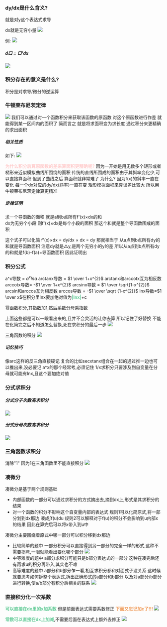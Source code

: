### dy/dx是什么含义?
就是对y这个表达式求导

dx就是无穷小量
![](img/Pasted%20image%2020221019132437.png)


例:
![](img/Pasted%20image%2020221019140813.png)

##### d口 = 口'dx
![](img/Pasted%20image%2020221019143104.png)

### 积分存在的意义是什么?
积分是对求导/微分的逆运算
### 牛顿莱布尼茨定律
![](img/Pasted%20image%2020221019133653.png)
我们可以通过对一个函数积分来获取该函数的原函数
对这个原函数进行作差
就能得到某一区间内的面积了
简而言之
就是将求面积变为求长度
通过积分来更精确的求出面积

##### 相关性质
如下:
![](img/Pasted%20image%2020221019133545.png)

<font color=#FFCCCC style=" font-weight:bold;">为什么积分后算原函数的差来算面积更精确呢?</font>
因为一开始是用无数多个矩形或者梯形来近似模拟曲线所围绕的面积
传统的直线所围成的面积由于其斜率变化少,可以直接算面积
但到了曲线之后
算面积就非常难了
为什么?
因为f(x)的斜率一直在变化
每一个dx对应的dy/dx(斜率)一直在变
矩形模拟面积来算误差比较大
所以用牛顿莱布尼茨定律算更精准

##### 定律证明
求一个导函数的面积
就是a到b点所有f'(x)×dx的和  
dx为无穷个小段
则f'(x)×dx是每个小段的面积
那这个和就是整个导函数围成的面积

这个式子可以化简
f'(x)×dx = dy/dx × dx = dy
那就相当于
从a点到b点所有dy的和就是导函数面积
注意dy就是△y,是两个无穷小的y的差
所以从a点到b点所有dy的和就是f(b)-f(a)=导函数面积
因此证明出

### 积分公式
a^x导数 = $a^{x} lna$
arctanx导数 = $1 \over 1+x^{2}$
arctanx和arccotx互为相反数
arccotx导数= -$1 \over 1+x^{2}$
arcsinx导数 = $1 \over  \sqrt{1-x^{2}}$ 
arcsin和arccos互为相反数
arccos导数 = -$1  \over    \sqrt {1-x^{2}}$
lnx导数=$1 \over x$在积分里lnx要加绝对值为<font color=#66CC99 style=" font-weight:bold;">|lnx|</font>+c

幂函数积分,其指数加1,然后系数分母乘指数

上面这些都是可以一眼看出来的,且并不会灵活的让你去算
所以记住了好替换
不能在化简完之后不知道怎么替换,死在求积分的最后一步
![](img/Pasted%20image%2020221021140145.png)

三角函数的积分
![](img/Pasted%20image%2020221021122334.png)
##### 记忆技巧
像arc这样的反三角直接硬记
复合的比如secxtanx组合在一起的通过推一边也可以推出来,没必要记
a^x的那个经常考,必须记住
1/x求积分只要涉及到自变量在分母就可能有lnx,且这个要加绝对值


### 分式求积分
##### 分式分子次数高求积分
![](img/IMG_4902.jpg)
##### 分式分母次数高求积分
![](img/IMG_4903.jpg)


### 三角函数求积分
消除"1"
因为1在三角函数里不能直接积分
![](img/Pasted%20image%2020221022143357.png)

### 凑微分
凑微分是基于两个规则基础
* 内部函数的一部分可以通过求积分的方式摘出去,摘到dx上,形式是其求积分的结果
* 对一个函数的积分不影响这个自变量内部的表达式
规则1可以化简原式,将一部分划到dx那边
凑成∫f(u)du
规则2可以解释对于f(u)的积分不会影响到u内部x的结果
因此在算完后可以将x带入到u中

凑微分主要围绕着原式中哪一部分可以积分移到dx那边
* 比较简单的题中
一部分积分可以直接得到另一部分的完全一样的形式,这种不需要拐弯,一眼就能看出要化哪个部分
![](img/Pasted%20image%2020221022143337.png)
* 中等难度的题中
a部分求积分可能只是b部分表达式的一部分
这种在凑完后还有再求u的积分再带入,其实也不难
* 高等难度的题中
a部分和b部分乍一看,相互求积分都和对面式子没关系
这时候就要思考如何拆整个表达式,拆出正确形式的a部分和b部分
以及对a部分/b部分进行转换,使a/b部分有积分后相关的联系
![](img/Pasted%20image%2020221022143447.png)


### 直接积分化一次系数
<font color=#66CC99 style=" font-weight:bold;">可以直接在dx里的x加系数</font>
但是前面表达式需要系数修正
<font color=#F09B59 style=" font-weight:bold;">下面又忘记加c了!!!</font>
![](img/Pasted%20image%2020221022150110.png)

<font color=#66CC99 style=" font-weight:bold;">常数可以直接在dx上加减</font>,不需要后面在表达式上额外去修正
![](img/Pasted%20image%2020221022150411.png)
